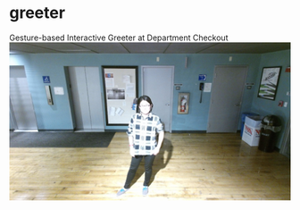# greeter
Gesture-based Interactive Greeter at Department Checkout <br>
<img src="https://raw.githubusercontent.com/danhobaklab/greeter/master/images/title.png">
